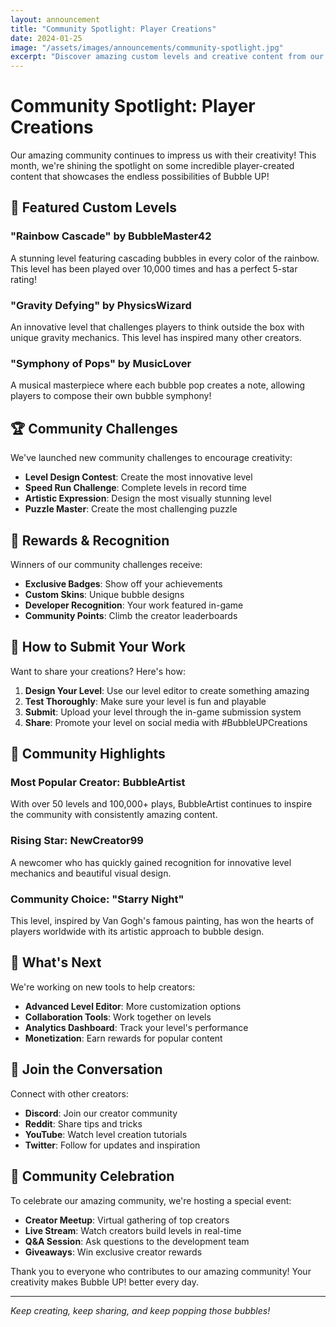 ```yaml
---
layout: announcement
title: "Community Spotlight: Player Creations"
date: 2024-01-25
image: "/assets/images/announcements/community-spotlight.jpg"
excerpt: "Discover amazing custom levels and creative content from our talented community of Bubble UP! players!"
---
```


# Community Spotlight: Player Creations

Our amazing community continues to impress us with their creativity! This month, we're shining the spotlight on some incredible player-created content that showcases the endless possibilities of Bubble UP!

## 🎨 Featured Custom Levels

### "Rainbow Cascade" by BubbleMaster42
A stunning level featuring cascading bubbles in every color of the rainbow. This level has been played over 10,000 times and has a perfect 5-star rating!

### "Gravity Defying" by PhysicsWizard
An innovative level that challenges players to think outside the box with unique gravity mechanics. This level has inspired many other creators.

### "Symphony of Pops" by MusicLover
A musical masterpiece where each bubble pop creates a note, allowing players to compose their own bubble symphony!

## 🏆 Community Challenges

We've launched new community challenges to encourage creativity:

- **Level Design Contest**: Create the most innovative level
- **Speed Run Challenge**: Complete levels in record time
- **Artistic Expression**: Design the most visually stunning level
- **Puzzle Master**: Create the most challenging puzzle

## 🎁 Rewards & Recognition

Winners of our community challenges receive:

- **Exclusive Badges**: Show off your achievements
- **Custom Skins**: Unique bubble designs
- **Developer Recognition**: Your work featured in-game
- **Community Points**: Climb the creator leaderboards

## 📝 How to Submit Your Work

Want to share your creations? Here's how:

1. **Design Your Level**: Use our level editor to create something amazing
2. **Test Thoroughly**: Make sure your level is fun and playable
3. **Submit**: Upload your level through the in-game submission system
4. **Share**: Promote your level on social media with #BubbleUPCreations

## 🌟 Community Highlights

### Most Popular Creator: BubbleArtist
With over 50 levels and 100,000+ plays, BubbleArtist continues to inspire the community with consistently amazing content.

### Rising Star: NewCreator99
A newcomer who has quickly gained recognition for innovative level mechanics and beautiful visual design.

### Community Choice: "Starry Night"
This level, inspired by Van Gogh's famous painting, has won the hearts of players worldwide with its artistic approach to bubble design.

## 🔮 What's Next

We're working on new tools to help creators:

- **Advanced Level Editor**: More customization options
- **Collaboration Tools**: Work together on levels
- **Analytics Dashboard**: Track your level's performance
- **Monetization**: Earn rewards for popular content

## 💬 Join the Conversation

Connect with other creators:

- **Discord**: Join our creator community
- **Reddit**: Share tips and tricks
- **YouTube**: Watch level creation tutorials
- **Twitter**: Follow for updates and inspiration

## 🎉 Community Celebration

To celebrate our amazing community, we're hosting a special event:

- **Creator Meetup**: Virtual gathering of top creators
- **Live Stream**: Watch creators build levels in real-time
- **Q&A Session**: Ask questions to the development team
- **Giveaways**: Win exclusive creator rewards

Thank you to everyone who contributes to our amazing community! Your creativity makes Bubble UP! better every day.

---

*Keep creating, keep sharing, and keep popping those bubbles!* 